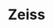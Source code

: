---
layout: sub-page
title: Zeiss
category: showcases
summary: Provision of technical development, especially with LDAP connectivity to Microsoft Active Directory and Batched Searches.
images:
  - name: Zeiss
    file: zeiss.svg
---